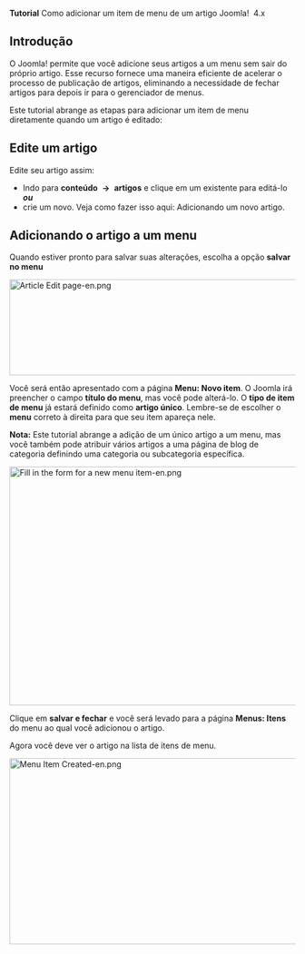 <!-- Filename: J4.x:Adding_a_menu_link_in_an_article / Display title: Adicionando um link de menu em um artigo -->

<span id="main-portal-heading">**Tutorial**
Como adicionar um item de menu de um artigo</span> Joomla!  4.x

## Introdução

O Joomla! permite que você adicione seus artigos a um menu sem sair do
próprio artigo. Esse recurso fornece uma maneira eficiente de acelerar o
processo de publicação de artigos, eliminando a necessidade de fechar
artigos para depois ir para o gerenciador de menus.

Este tutorial abrange as etapas para adicionar um item de menu
diretamente quando um artigo é editado:

## Edite um artigo

Edite seu artigo assim:

- Indo para **conteúdo**  **→**  **artigos** e clique em um existente
  para editá-lo ***ou***
- crie um novo. Veja como fazer isso aqui:
 Adicionando um novo
artigo.

## Adicionando o artigo a um menu

Quando estiver pronto para salvar suas alterações, escolha a opção
**salvar no menu**

<img
src="https://docs.joomla.org/images/thumb/1/19/Article_Edit_page-en.png/800px-Article_Edit_page-en.png"
decoding="async"
srcset="https://docs.joomla.org/images/1/19/Article_Edit_page-en.png 1.5x"
data-file-width="1000" data-file-height="211" width="800" height="169"
alt="Article Edit page-en.png" />

Você será então apresentado com a página **Menu: Novo item**. O Joomla
irá preencher o campo **título do menu**, mas você pode alterá-lo. O
**tipo de item de menu** já estará definido como **artigo único**.
Lembre-se de escolher o **menu** correto à direita para que seu item
apareça nele.

**Nota:** Este tutorial abrange a adição de um único artigo a um menu,
mas você também pode atribuir vários artigos a uma página de blog de
categoria definindo uma categoria ou subcategoria específica.

<img
src="https://docs.joomla.org/images/thumb/9/9d/Fill_in_the_form_for_a_new_menu_item-en.png/800px-Fill_in_the_form_for_a_new_menu_item-en.png"
decoding="async"
srcset="https://docs.joomla.org/images/9/9d/Fill_in_the_form_for_a_new_menu_item-en.png 1.5x"
data-file-width="1000" data-file-height="526" width="800" height="421"
alt="Fill in the form for a new menu item-en.png" />

Clique em **salvar e fechar** e você será levado para a página **Menus:
Itens** do menu ao qual você adicionou o artigo.

Agora você deve ver o artigo na lista de itens de menu.

<img
src="https://docs.joomla.org/images/thumb/2/2e/Menu_Item_Created-en.png/800px-Menu_Item_Created-en.png"
decoding="async"
srcset="https://docs.joomla.org/images/2/2e/Menu_Item_Created-en.png 1.5x"
data-file-width="1000" data-file-height="410" width="800" height="328"
alt="Menu Item Created-en.png" />
